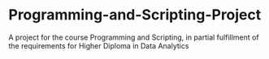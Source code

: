 # Programming-and-Scripting-Project
A project for the course Programming and Scripting, in partial fulfillment of the requirements for Higher Diploma in Data Analytics
